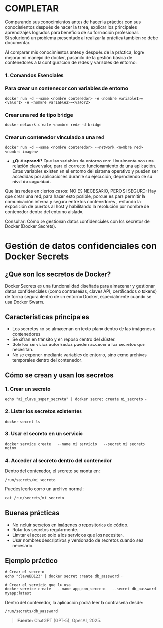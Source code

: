 # COMPLETAR  
Comparando sus conocimientos antes de hacer la práctica con sus conocimientos después de hacer la tarea, explicar los principales aprendizajes logrados para beneficio de su formación profesional.  
Si solucionó un problema presentado al realizar la práctica también se debe documentar.

Al comparar mis conocimientos antes y después de la práctica, logré mejorar mi manejoi de docker, pasando de la gestión básica de contenedores a la configuración de redes y variables de entorno:

### 1. Comandos Esenciales
### Para crear un contenedor con variables de entorno

```
docker run -d --name <nombre contenedor> -e <nombre variable1>=<valor1> -e <nombre variable2>=<valor2>
```

### Crear una red de tipo bridge

```
docker network create <nombre red> -d bridge
```

### Crear un contenedor vinculado a una red

```
docker run -d --name <nombre contenedor> --network <nombre red> <nombre imagen>
```
* **¿Qué aprendí?**
  Que las variables de entorno son:
Usualmente son una relación clave:valor, para el correcto funcionamiento de una aplicación.
Estas variables existen en el entorno del sistema operativo y pueden ser accedidas por aplicaciones durante su ejecución, dependiendo de su nivel de seguridad.

Que las redes en ciertos casos: NO ES NECESARIO, PERO SI SEGURO: Hay que crear una red, para hacer esto posible, porque es para permitir la comunicación interna y segura entre los contenedores , evitando la exposición de puertos al host y habilitando la resolución por nombre de contenedor dentro del entorno aislado.


Consultar: Cómo se gestionan datos confidenciales con los secretos de Docker (Docker Secrets).
# Gestión de datos confidenciales con Docker Secrets

## ¿Qué son los secretos de Docker?

Docker Secrets es una funcionalidad diseñada para almacenar y gestionar datos confidenciales (como contraseñas, claves API, certificados o tokens) de forma segura dentro de un entorno Docker, especialmente cuando se usa Docker Swarm.

## Características principales

- Los secretos no se almacenan en texto plano dentro de las imágenes o contenedores.
- Se cifran en tránsito y en reposo dentro del clúster.
- Solo los servicios autorizados pueden acceder a los secretos que necesitan.
- No se exponen mediante variables de entorno, sino como archivos temporales dentro del contenedor.

## Cómo se crean y usan los secretos

### 1. Crear un secreto
```
echo "mi_clave_super_secreta" | docker secret create mi_secreto -
```

### 2. Listar los secretos existentes
```
docker secret ls
```

### 3. Usar el secreto en un servicio
```
docker service create   --name mi_servicio   --secret mi_secreto   nginx
```

### 4. Acceder al secreto dentro del contenedor
Dentro del contenedor, el secreto se monta en:
```
/run/secrets/mi_secreto
```
Puedes leerlo como un archivo normal:
```
cat /run/secrets/mi_secreto
```

## Buenas prácticas

- No incluir secretos en imágenes o repositorios de código.
- Rotar los secretos regularmente.
- Limitar el acceso solo a los servicios que los necesiten.
- Usar nombres descriptivos y versionado de secretos cuando sea necesario.

## Ejemplo práctico
```
# Crear el secreto
echo "claveBD123" | docker secret create db_password -

# Crear el servicio que lo usa
docker service create   --name app_con_secreto   --secret db_password   myapp:latest
```
Dentro del contenedor, la aplicación podrá leer la contraseña desde:
```
/run/secrets/db_password
```

> **Fuente:** ChatGPT (GPT-5), OpenAI, 2025.
